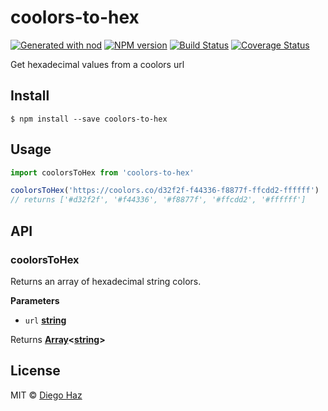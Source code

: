 # coolors-to-hex

[![Generated with nod](https://img.shields.io/badge/generator-nod-2196F3.svg?style=flat-square)](https://github.com/diegohaz/nod)
[![NPM version](https://img.shields.io/npm/v/coolors-to-hex.svg?style=flat-square)](https://npmjs.org/package/coolors-to-hex)
[![Build Status](https://img.shields.io/travis/diegohaz/coolors-to-hex/master.svg?style=flat-square)](https://travis-ci.org/diegohaz/coolors-to-hex) [![Coverage Status](https://img.shields.io/codecov/c/github/diegohaz/coolors-to-hex/master.svg?style=flat-square)](https://codecov.io/gh/diegohaz/coolors-to-hex/branch/master)

Get hexadecimal values from a coolors url

## Install

    $ npm install --save coolors-to-hex

## Usage

```js
import coolorsToHex from 'coolors-to-hex'

coolorsToHex('https://coolors.co/d32f2f-f44336-f8877f-ffcdd2-ffffff')
// returns ['#d32f2f', '#f44336', '#f8877f', '#ffcdd2', '#ffffff']
```

## API

<!-- Generated by documentation.js. Update this documentation by updating the source code. -->

### coolorsToHex

Returns an array of hexadecimal string colors.

**Parameters**

-   `url` **[string](https://developer.mozilla.org/en-US/docs/Web/JavaScript/Reference/Global_Objects/String)** 

Returns **[Array](https://developer.mozilla.org/en-US/docs/Web/JavaScript/Reference/Global_Objects/Array)&lt;[string](https://developer.mozilla.org/en-US/docs/Web/JavaScript/Reference/Global_Objects/String)>** 

## License

MIT © [Diego Haz](https://github.com/diegohaz)
